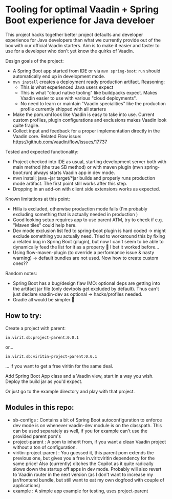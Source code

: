 # Tooling for optimal Vaadin + Spring Boot experience for Java develoer

This project hacks together better project defaults and developer experience for Java developers than what we currently provide out of the box with our official Vaadin starters. Aim is to make it easier and faster to use for a developer who don't yet know the quirks of Vaadin.

Design goals of the project:

 * A Spring Boot app started from IDE or via `mvn spring-boot:run` should automatically end up in development mode.
 * `mvn install` creates a deployment ready production artifact. Reasoning:
   * This is what experienced Java users expect
   * This is what "cloud native tooling" like buildpacks expect. Makes Vaadin easier to use with various "cloud deployments".
   * No need to learn or maintain "Vaadin specialities" like the production profile currently shipped with all  starters
 * Make the pom.xml look like Vaadin is easy to take into use. Current custom profiles, plugin configurations and exclusions makes Vaadin look quite fragile.
 * Collect input and feedback for a proper implementation directly in the Vaadin core. Related Flow issue: https://github.com/vaadin/flow/issues/17737

Tested and expected functionality:

* Project checked into IDE as usual, starting development server both with main method (the true SB method) or with maven plugin (mvn spring-boot:run) always starts Vaadin app in dev mode.
* mvn install; java -jar target/*jar builds and properly runs production mode artifact. The first point still works after this step.
* Dropping in an add-on with client side extensions works as expected. 

Known limitations at this point:

 * Hilla is excluded, otherwise production mode fails (I'm probably excluding something that is actually needed in production )
 * Good looking setup requires app to use parent ATM, try to check if e.g.  "Maven tiles" could help here.
 * Dev mode exclusion list fed to spring-boot plugin is hard coded -> might exclude something you actually need. Tried to workaround this by fixing a related bug in Spring Boot (plugin), but now I can't seem to be able to dynamically feed the list for it as a property 😬 I bet it worked before...
 * Using flow-maven-plugin (to override a performance issue & nasty warning) -> default bundles are not used. Now how to create custom ones??

Random notes:

 * Spring Boot has a bug/design flaw IMO: optional deps are getting into the artifact jar file (only devtools get excluded by default). Thus can't just declare vaadin-dev as optional -> hacks/profiles needed.
 * Gradle all would be simpler 🤪

## How to try:

Create a project with parent:

    in.virit.sb:project-parent:0.0.1

or...

    in.virit.sb:viritin-project-parent:0.0.1

... if you want to get a free viritin for the same deal.

Add Spring Boot App class and a Vaadin view, start in a way you wish. Deploy the build jar as you'd expect.

Or just go to the example directory and play with that project.

## Modules in this repo:


 * sb-configs : Contains a bit of Spring Boot autoconfiguration to enforce dev mode is on whenever vaadin-dev module is on the classpath. This can be used separately as well, if you for example can't use the provided parent pom's
 * project-parent : A pom to inherit from, if you want a clean Vaadin project without a ton of configuration.
 * viritin-project-parent : You guessed it, this parent pom extends the previous one, but gives you a free in.virit:viritin dependency for the same price! Also (currently) ditches the Copilot as it quite radically slows down the startup off apps in dev mode. Probably will also revert to Vaadin router in the next version (as I don't want to increase my jar/frontend bundle, but still want to eat my own dogfood with couple of applications)
 * example : A simple app example for testing, uses project-parent